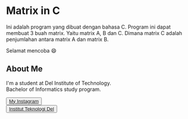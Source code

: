 # Matrix in C

Ini adalah program yang dibuat dengan bahasa C. Program ini dapat membuat 3 buah matrix. Yaitu matrix A, B dan C. Dimana matrix C adalah penjumlahan antara matrix A dan matrix B.

Selamat mencoba :smile:

## <b>About Me</b>

I'm a student at Del Institute of Technology. <br>
Bachelor of Informatics study program. <br>


<button><a href="https://www.instagram.com/gabrielhtg77/">My Instagram</a></button>
<br>
<button><a href="https://www.del.ac.id/">Institut Teknologi Del</a></button>